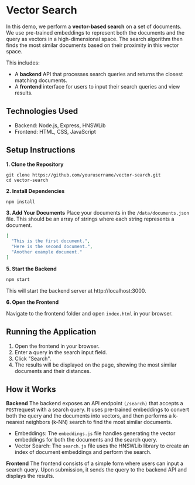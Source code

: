 # Vector Search
In this demo, we perform a **vector-based search** on a set of documents. We use pre-trained embeddings to represent both the documents and the query as vectors in a high-dimensional space. The search algorithm then finds the most similar documents based on their proximity in this vector space.

This includes:
- A **backend** API that processes search queries and returns the closest matching documents.
- A **frontend** interface for users to input their search queries and view results.

## Technologies Used
- Backend: Node.js, Express, HNSWLib
- Frontend: HTML, CSS, JavaScript

## Setup Instructions
**1. Clone the Repository** 
```
git clone https://github.com/yourusername/vector-search.git
cd vector-search
```

**2. Install Dependencies**
```
npm install
```

**3. Add Your Documents**
Place your documents in the `/data/documents.json` file. This should be an array of strings where each string represents a document.

```json
[
  "This is the first document.",
  "Here is the second document.",
  "Another example document."
]
```

**5. Start the Backend**
```bash
npm start
```
This will start the backend server at http://localhost:3000.

**6. Open the Frontend**

Navigate to the frontend folder and open `index.html` in your browser.

## Running the Application
1. Open the frontend in your browser.
2. Enter a query in the search input field.
3. Click "Search".
4. The results will be displayed on the page, showing the most similar documents and their distances.

## How it Works
**Backend**
The backend exposes an API endpoint `(/search)` that accepts a `POST`request with a search query. It uses pre-trained embeddings to convert both the query and the documents into vectors, and then performs a k-nearest neighbors (k-NN) search to find the most similar documents.

- Embeddings: The `embeddings.js` file handles generating the vector embeddings for both the documents and the search query.
- Vector Search: The `search.js` file uses the HNSWLib library to create an index of document embeddings and perform the search.

**Frontend**
The frontend consists of a simple form where users can input a search query. Upon submission, it sends the query to the backend API and displays the results.



